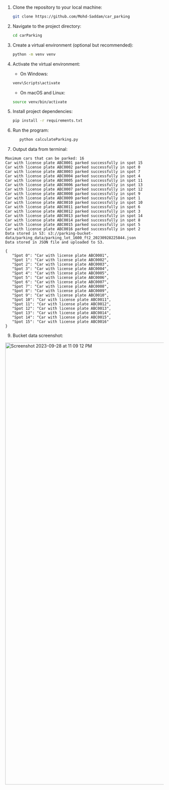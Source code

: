 1. Clone the repository to your local machine:

    ```bash
    git clone https://github.com/Mohd-Saddam/car_parking
    ```

2. Navigate to the project directory:

    ```bash
    cd carParking
    ```

3. Create a virtual environment (optional but recommended):

    ```bash
    python -m venv venv
    ```

4. Activate the virtual environment:

    - On Windows:

    ```bash
    venv\Scripts\activate
    ```

    - On macOS and Linux:

    ```bash
    source venv/bin/activate
    ```

5. Install project dependencies:

    ```bash
    pip install -r requirements.txt
    ```
6. Run the program:
   ```bash
      python calculateParking.py
   ```
8. Output data from terminal:
  ```
Maximum cars that can be parked: 16
Car with license plate ABC0001 parked successfully in spot 15
Car with license plate ABC0002 parked successfully in spot 0
Car with license plate ABC0003 parked successfully in spot 7
Car with license plate ABC0004 parked successfully in spot 4
Car with license plate ABC0005 parked successfully in spot 11
Car with license plate ABC0006 parked successfully in spot 13
Car with license plate ABC0007 parked successfully in spot 12
Car with license plate ABC0008 parked successfully in spot 9
Car with license plate ABC0009 parked successfully in spot 1
Car with license plate ABC0010 parked successfully in spot 10
Car with license plate ABC0011 parked successfully in spot 6
Car with license plate ABC0012 parked successfully in spot 3
Car with license plate ABC0013 parked successfully in spot 14
Car with license plate ABC0014 parked successfully in spot 8
Car with license plate ABC0015 parked successfully in spot 5
Car with license plate ABC0016 parked successfully in spot 2
Data stored in S3: s3://parking-bucket-data/parking_data/parking_lot_1600_ft2_20230928225844.json
Data stored in JSON file and uploaded to S3.
 ```
 ```
{
    "Spot 0": "Car with license plate ABC0001",
    "Spot 1": "Car with license plate ABC0002",
    "Spot 2": "Car with license plate ABC0003",
    "Spot 3": "Car with license plate ABC0004",
    "Spot 4": "Car with license plate ABC0005",
    "Spot 5": "Car with license plate ABC0006",
    "Spot 6": "Car with license plate ABC0007",
    "Spot 7": "Car with license plate ABC0008",
    "Spot 8": "Car with license plate ABC0009",
    "Spot 9": "Car with license plate ABC0010",
    "Spot 10": "Car with license plate ABC0011",
    "Spot 11": "Car with license plate ABC0012",
    "Spot 12": "Car with license plate ABC0013",
    "Spot 13": "Car with license plate ABC0014",
    "Spot 14": "Car with license plate ABC0015",
    "Spot 15": "Car with license plate ABC0016"
}
```
9. Bucket data screenshot:
    
   
<img width="1402" alt="Screenshot 2023-09-28 at 11 09 12 PM" src="https://github.com/Mohd-Saddam/car_parking/assets/50014573/0c4173dc-1ef0-4712-8f88-dcf6c825cb7d">

